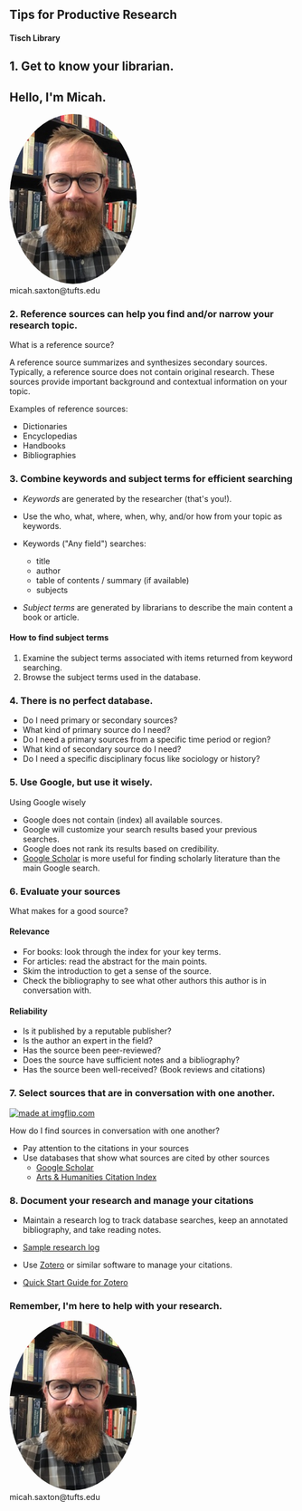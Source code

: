 ## Tips for Productive Research
#### Tisch Library


## 1. Get to know your librarian.

## Hello, I'm Micah.
<img src="./images/saxton_profile.jpg" height=300 style="border-radius: 50%">
<br>
micah.saxton@tufts.edu


### 2. Reference sources can help you find and/or narrow your research topic.

What is a reference source?

A reference source summarizes and synthesizes secondary sources. Typically, a reference source does not contain original research. These sources provide important background and contextual information on your topic.

Examples of reference sources:
* Dictionaries
* Encyclopedias
* Handbooks
* Bibliographies


### 3. Combine keywords and subject terms for efficient searching

* _Keywords_ are generated by the researcher (that's you!).
* Use the who, what, where, when, why, and/or how from your topic as keywords.

* Keywords ("Any field") searches:
    * title
    * author
    * table of contents / summary (if available)
    * subjects

* _Subject terms_ are generated by librarians to describe the main content a book or article.

#### How to find subject terms
1. Examine the subject terms associated with items returned from keyword searching.
2. Browse the subject terms used in the database.


### 4. There is no perfect database.

* Do I need primary or secondary sources?
* What kind of primary source do I need?
* Do I need a primary sources from a specific time period or region?
* What kind of secondary source do I need?
* Do I need a specific disciplinary focus like sociology or history?


### 5. Use Google, but use it wisely.

Using Google wisely
* Google does not contain (index) all available sources.
* Google will customize your search results based your previous searches.
* Google does not rank its results based on credibility.
* [Google Scholar](https://scholar.google.com/) is more useful for finding scholarly literature than the main Google search.


### 6. Evaluate your sources

What makes for a good source?

#### Relevance
* For books: look through the index for your key terms.
* For articles: read the abstract for the main points.
* Skim the introduction to get a sense of the source.
* Check the bibliography to see what other authors this author is in conversation with.

#### Reliability
* Is it published by a reputable publisher?
* Is the author an expert in the field?
* Has the source been peer-reviewed?
* Does the source have sufficient notes and a bibliography?
* Has the source been well-received? (Book reviews and citations)


### 7. Select sources that are in conversation with one another.

<a href="https://imgflip.com/i/5skap8"><img src="https://i.imgflip.com/5skap8.jpg" title="made at imgflip.com"/></a>

How do I find sources in conversation with one another?
* Pay attention to the citations in your sources
* Use databases that show what sources are cited by other sources
    * [Google Scholar](https://scholar.google.com/)
    * [Arts & Humanities Citation Index](https://www-webofscience-com.ezproxy.library.tufts.edu/wos/woscc/basic-search)


### 8. Document your research and manage your citations

* Maintain a research log to track database searches, keep an annotated bibliography, and take reading notes.
* [Sample research log](https://msaxton.notion.site/Sample-Research-Log-5d5743036c394ad184bab74eebf78acd)

* Use [Zotero](https://www.zotero.org/) or similar software to manage your citations.
* [Quick Start Guide for Zotero](https://www.zotero.org/support/quick_start_guide)


### Remember, I'm here to help with your research.
<img src="./images/saxton_profile.jpg" height=300 style="border-radius: 50%">
<br>
micah.saxton@tufts.edu